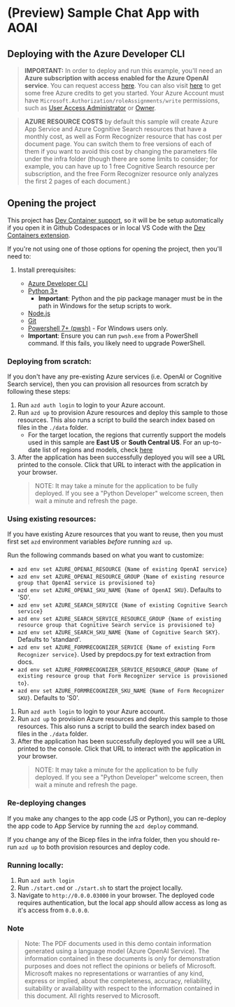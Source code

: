 # (Preview) Sample Chat App with AOAI

## Deploying with the Azure Developer CLI

> **IMPORTANT:** In order to deploy and run this example, you'll need an **Azure subscription with access enabled for the Azure OpenAI service**. You can request access [here](https://aka.ms/oaiapply). You can also visit [here](https://azure.microsoft.com/free/cognitive-search/) to get some free Azure credits to get you started. Your Azure Account must have `Microsoft.Authorization/roleAssignments/write` permissions, such as [User Access Administrator](https://learn.microsoft.com/azure/role-based-access-control/built-in-roles#user-access-administrator) or [Owner](https://learn.microsoft.com/azure/role-based-access-control/built-in-roles#owner).

> **AZURE RESOURCE COSTS** by default this sample will create Azure App Service and Azure Cognitive Search resources that have a monthly cost, as well as Form Recognizer resource that has cost per document page. You can switch them to free versions of each of them if you want to avoid this cost by changing the parameters file under the infra folder (though there are some limits to consider; for example, you can have up to 1 free Cognitive Search resource per subscription, and the free Form Recognizer resource only analyzes the first 2 pages of each document.)

## Opening the project

This project has [Dev Container support](https://code.visualstudio.com/docs/devcontainers/containers), so it will be be setup automatically if you open it in Github Codespaces or in local VS Code with the [Dev Containers extension](https://marketplace.visualstudio.com/items?itemName=ms-vscode-remote.remote-containers).

If you're not using one of those options for opening the project, then you'll need to:

1. Install prerequisites:

    - [Azure Developer CLI](https://aka.ms/azure-dev/install)
    - [Python 3+](https://www.python.org/downloads/)
        - **Important**: Python and the pip package manager must be in the path in Windows for the setup scripts to work.
    - [Node.js](https://nodejs.org/en/download/)
    - [Git](https://git-scm.com/downloads)
    - [Powershell 7+ (pwsh)](https://github.com/powershell/powershell) - For Windows users only.
    - **Important**: Ensure you can run `pwsh.exe` from a PowerShell command. If this fails, you likely need to upgrade PowerShell.


### Deploying from scratch:

If you don't have any pre-existing Azure services (i.e. OpenAI or Cognitive Search service), then you can provision
all resources from scratch by following these steps:

1. Run `azd auth login` to login to your Azure account.
1. Run `azd up` to provision Azure resources and deploy this sample to those resources. This also runs a script to build the search index based on files in the `./data` folder.
    * For the target location, the regions that currently support the models used in this sample are **East US** or **South Central US**. For an up-to-date list of regions and models, check [here](https://learn.microsoft.com/en-us/azure/cognitive-services/openai/concepts/models)
1. After the application has been successfully deployed you will see a URL printed to the console.  Click that URL to interact with the application in your browser.
    > NOTE: It may take a minute for the application to be fully deployed. If you see a "Python Developer" welcome screen, then wait a minute and refresh the page.

### Using existing resources:

If you have existing Azure resources that you want to reuse, then you must first set `azd` environment variables _before_ running `azd up`.

Run the following commands based on what you want to customize:

* `azd env set AZURE_OPENAI_RESOURCE {Name of existing OpenAI service}`
* `azd env set AZURE_OPENAI_RESOURCE_GROUP {Name of existing resource group that OpenAI service is provisioned to}`
* `azd env set AZURE_OPENAI_SKU_NAME {Name of OpenAI SKU}`. Defaults to 'S0'.
* `azd env set AZURE_SEARCH_SERVICE {Name of existing Cognitive Search service}`
* `azd env set AZURE_SEARCH_SERVICE_RESOURCE_GROUP {Name of existing resource group that Cognitive Search service is provisioned to}`
* `azd env set AZURE_SEARCH_SKU_NAME {Name of Cognitive Search SKY}`. Defaults to 'standard'.
* `azd env set AZURE_FORMRECOGNIZER_SERVICE {Name of existing Form Recognizer service}`. Used by prepdocs.py for text extraction from docs.
* `azd env set AZURE_FORMRECOGNIZER_SERVICE_RESOURCE_GROUP {Name of existing resource group that Form Recognizer service is provisioned to}`.
* `azd env set AZURE_FORMRECOGNIZER_SKU_NAME {Name of Form Recognizer SKU}`. Defaults to 'S0'.

1. Run `azd auth login` to login to your Azure account.
1. Run `azd up` to provision Azure resources and deploy this sample to those resources. This also runs a script to build the search index based on files in the `./data` folder.
1. After the application has been successfully deployed you will see a URL printed to the console.  Click that URL to interact with the application in your browser.
    > NOTE: It may take a minute for the application to be fully deployed. If you see a "Python Developer" welcome screen, then wait a minute and refresh the page.


### Re-deploying changes

If you make any changes to the app code (JS or Python), you can re-deploy the app code to App Service by running the `azd deploy` command.

If you change any of the Bicep files in the infra folder, then you should re-run `azd up` to both provision resources and deploy code.

### Running locally:

1. Run `azd auth login`
2. Run `./start.cmd` or `./start.sh` to start the project locally.
3. Navigate to `http://0.0.0.03000` in your browser. The deployed code requires authentication, but the local app should allow access as long as it's access from `0.0.0.0`.

### Note

>Note: The PDF documents used in this demo contain information generated using a language model (Azure OpenAI Service). The information contained in these documents is only for demonstration purposes and does not reflect the opinions or beliefs of Microsoft. Microsoft makes no representations or warranties of any kind, express or implied, about the completeness, accuracy, reliability, suitability or availability with respect to the information contained in this document. All rights reserved to Microsoft.
